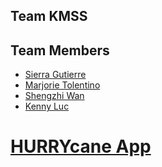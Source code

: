 ## **Team KMSS**

## Team Members
* [Sierra Gutierre](https://github.com/sierracaitlin)<br />
* [Marjorie Tolentino](https://github.com/marj-nt)<br />
* [Shengzhi Wan](https://github.com/ShengzhiW)<br />
* [Kenny Luc](https://github.com/kennyyluc)<br />

# [HURRYcane App](http://hurrycane-app.herokuapp.com/)
